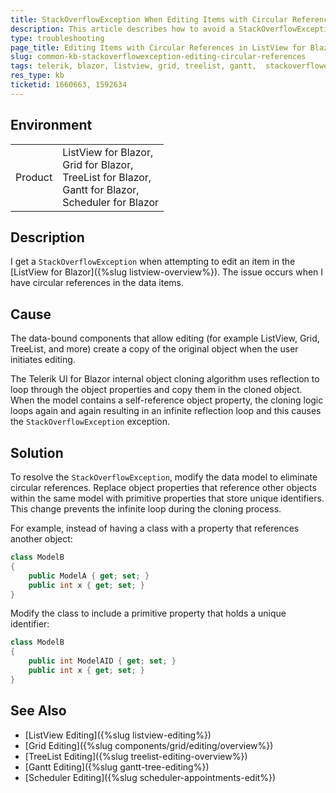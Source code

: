 ```yaml
---
title: StackOverflowException When Editing Items with Circular References in ListView for Blazor
description: This article describes how to avoid a StackOverflowException by modifying object properties to prevent circular references when editing items in the ListView, Grid or TreeList for Blazor.
type: troubleshooting
page_title: Editing Items with Circular References in ListView for Blazor Throws StackOverflowException
slug: common-kb-stackoverflowexception-editing-circular-references
tags: telerik, blazor, listview, grid, treelist, gantt,  stackoverflowexception, circular reference, editing
res_type: kb
ticketid: 1660663, 1592634
---
```


## Environment

<table>
    <tbody>
        <tr>
            <td>Product</td>
            <td>ListView for Blazor, <br/>Grid for Blazor, <br />TreeList for Blazor, <br />Gantt for Blazor, <br />Scheduler for Blazor</td>
        </tr>
    </tbody>
</table>

## Description

I get a `StackOverflowException` when attempting to edit an item in the [ListView for Blazor]({%slug listview-overview%}). The issue occurs when I have circular references in the data items.

## Cause

The data-bound components that allow editing (for example ListView, Grid, TreeList, and more) create a copy of the original object when the user initiates editing.

The Telerik UI for Blazor internal object cloning algorithm uses reflection to loop through the object properties and copy them in the cloned object. When the model contains a self-reference object property, the cloning logic loops again and again resulting in an infinite reflection loop and this causes the  `StackOverflowException` exception.

## Solution

To resolve the `StackOverflowException`, modify the data model to eliminate circular references. Replace object properties that reference other objects within the same model with primitive properties that store unique identifiers. This change prevents the infinite loop during the cloning process.

For example, instead of having a class with a property that references another object:

```csharp
class ModelB
{
    public ModelA { get; set; }
    public int x { get; set; }
}
```

Modify the class to include a primitive property that holds a unique identifier:

```csharp
class ModelB
{
    public int ModelAID { get; set; }
    public int x { get; set; }
}
```

## See Also

* [ListView Editing]({%slug listview-editing%})
* [Grid Editing]({%slug components/grid/editing/overview%})
* [TreeList Editing]({%slug treelist-editing-overview%})
* [Gantt Editing]({%slug gantt-tree-editing%})
* [Scheduler Editing]({%slug scheduler-appointments-edit%})
